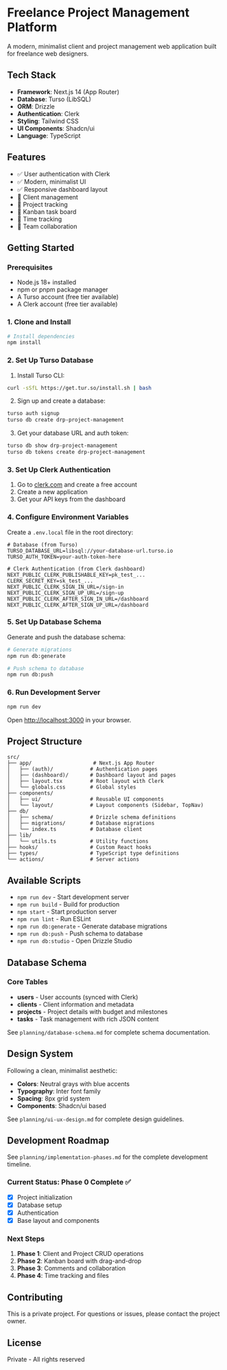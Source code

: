 # Freelance Project Management Platform

A modern, minimalist client and project management web application built for freelance web designers.

## Tech Stack

- **Framework**: Next.js 14 (App Router)
- **Database**: Turso (LibSQL)
- **ORM**: Drizzle
- **Authentication**: Clerk
- **Styling**: Tailwind CSS
- **UI Components**: Shadcn/ui
- **Language**: TypeScript

## Features

- ✅ User authentication with Clerk
- ✅ Modern, minimalist UI
- ✅ Responsive dashboard layout
- 🚧 Client management
- 🚧 Project tracking
- 🚧 Kanban task board
- 🚧 Time tracking
- 🚧 Team collaboration

## Getting Started

### Prerequisites

- Node.js 18+ installed
- npm or pnpm package manager
- A Turso account (free tier available)
- A Clerk account (free tier available)

### 1. Clone and Install

```bash
# Install dependencies
npm install
```

### 2. Set Up Turso Database

1. Install Turso CLI:
```bash
curl -sSfL https://get.tur.so/install.sh | bash
```

2. Sign up and create a database:
```bash
turso auth signup
turso db create drp-project-management
```

3. Get your database URL and auth token:
```bash
turso db show drp-project-management
turso db tokens create drp-project-management
```

### 3. Set Up Clerk Authentication

1. Go to [clerk.com](https://clerk.com) and create a free account
2. Create a new application
3. Get your API keys from the dashboard

### 4. Configure Environment Variables

Create a `.env.local` file in the root directory:

```env
# Database (from Turso)
TURSO_DATABASE_URL=libsql://your-database-url.turso.io
TURSO_AUTH_TOKEN=your-auth-token-here

# Clerk Authentication (from Clerk dashboard)
NEXT_PUBLIC_CLERK_PUBLISHABLE_KEY=pk_test_...
CLERK_SECRET_KEY=sk_test_...
NEXT_PUBLIC_CLERK_SIGN_IN_URL=/sign-in
NEXT_PUBLIC_CLERK_SIGN_UP_URL=/sign-up
NEXT_PUBLIC_CLERK_AFTER_SIGN_IN_URL=/dashboard
NEXT_PUBLIC_CLERK_AFTER_SIGN_UP_URL=/dashboard
```

### 5. Set Up Database Schema

Generate and push the database schema:

```bash
# Generate migrations
npm run db:generate

# Push schema to database
npm run db:push
```

### 6. Run Development Server

```bash
npm run dev
```

Open [http://localhost:3000](http://localhost:3000) in your browser.

## Project Structure

```
src/
├── app/                    # Next.js App Router
│   ├── (auth)/            # Authentication pages
│   ├── (dashboard)/       # Dashboard layout and pages
│   ├── layout.tsx         # Root layout with Clerk
│   └── globals.css        # Global styles
├── components/
│   ├── ui/                # Reusable UI components
│   └── layout/            # Layout components (Sidebar, TopNav)
├── db/
│   ├── schema/            # Drizzle schema definitions
│   ├── migrations/        # Database migrations
│   └── index.ts           # Database client
├── lib/
│   └── utils.ts           # Utility functions
├── hooks/                 # Custom React hooks
├── types/                 # TypeScript type definitions
└── actions/               # Server actions
```

## Available Scripts

- `npm run dev` - Start development server
- `npm run build` - Build for production
- `npm start` - Start production server
- `npm run lint` - Run ESLint
- `npm run db:generate` - Generate database migrations
- `npm run db:push` - Push schema to database
- `npm run db:studio` - Open Drizzle Studio

## Database Schema

### Core Tables

- **users** - User accounts (synced with Clerk)
- **clients** - Client information and metadata
- **projects** - Project details with budget and milestones
- **tasks** - Task management with rich JSON content

See `planning/database-schema.md` for complete schema documentation.

## Design System

Following a clean, minimalist aesthetic:

- **Colors**: Neutral grays with blue accents
- **Typography**: Inter font family
- **Spacing**: 8px grid system
- **Components**: Shadcn/ui based

See `planning/ui-ux-design.md` for complete design guidelines.

## Development Roadmap

See `planning/implementation-phases.md` for the complete development timeline.

### Current Status: Phase 0 Complete ✅

- [x] Project initialization
- [x] Database setup
- [x] Authentication
- [x] Base layout and components

### Next Steps

1. **Phase 1**: Client and Project CRUD operations
2. **Phase 2**: Kanban board with drag-and-drop
3. **Phase 3**: Comments and collaboration
4. **Phase 4**: Time tracking and files

## Contributing

This is a private project. For questions or issues, please contact the project owner.

## License

Private - All rights reserved
